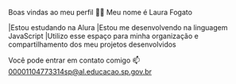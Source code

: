 Boas vindas ao meu perfil 💜💜
Meu nome é Laura Fogato

|Estou estudando na Alura
|Estou me desenvolvendo na linguagem JavaScript
|Utilizo esse espaço para minha organização e compartilhamento dos meu projetos desenvolvidos

Você pode entrar em contato comigo 📫
00001104773314sp@al.educacao.sp.gov.br
